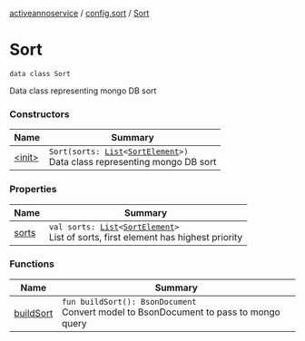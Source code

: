 [activeannoservice](../../index.md) / [config.sort](../index.md) / [Sort](./index.md)

# Sort

`data class Sort`

Data class representing mongo DB sort

### Constructors

| Name | Summary |
|---|---|
| [&lt;init&gt;](-init-.md) | `Sort(sorts: `[`List`](https://kotlinlang.org/api/latest/jvm/stdlib/kotlin.collections/-list/index.html)`<`[`SortElement`](../-sort-element/index.md)`>)`<br>Data class representing mongo DB sort |

### Properties

| Name | Summary |
|---|---|
| [sorts](sorts.md) | `val sorts: `[`List`](https://kotlinlang.org/api/latest/jvm/stdlib/kotlin.collections/-list/index.html)`<`[`SortElement`](../-sort-element/index.md)`>`<br>List of sorts, first element has highest priority |

### Functions

| Name | Summary |
|---|---|
| [buildSort](build-sort.md) | `fun buildSort(): BsonDocument`<br>Convert model to BsonDocument to pass to mongo query |
